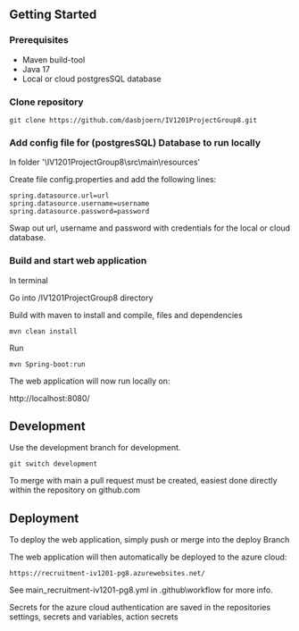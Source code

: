 
## Getting Started
### Prerequisites
* Maven build-tool
* Java 17
* Local or cloud postgresSQL database

### Clone repository

```
git clone https://github.com/dasbjoern/IV1201ProjectGroup8.git

```
### Add config file for (postgresSQL) Database to run locally
In folder '\IV1201ProjectGroup8\src\main\resources\'

Create file config.properties and add the following lines:
```
spring.datasource.url=url
spring.datasource.username=username
spring.datasource.password=password
```
Swap out url, username and password with credentials for the local or cloud database.

### Build and start web application
In terminal

Go into /IV1201ProjectGroup8 directory

Build with maven to install and compile, files and dependencies
```
mvn clean install
```
Run
```
mvn Spring-boot:run
```
The web application will now run locally on:

http://localhost:8080/

## Development

Use the development branch for development.
```
git switch development
```
To merge with main a pull request must be created, easiest done directly within the repository on github.com

## Deployment

To deploy the web application, simply push or merge into the deploy Branch

The web application will then automatically be deployed to the azure cloud:

    https://recruitment-iv1201-pg8.azurewebsites.net/

See main_recruitment-iv1201-pg8.yml in .github\workflow for more info.

Secrets for the azure cloud authentication are saved in the repositories settings, secrets and variables, action secrets



